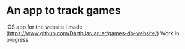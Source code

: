 # An app to track games

iOS app for the website I made (https://www.github.com/DarthJarJarJar/games-db-website/)
Work in progress
